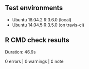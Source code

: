## Test environments
* Ubuntu 18.04.2 R 3.6.0 (local) 
* Ubuntu 14.04.5 R 3.5.0 (on travis-ci) 

## R CMD check results
Duration: 46.9s

0 errors | 0 warnings | 0 note